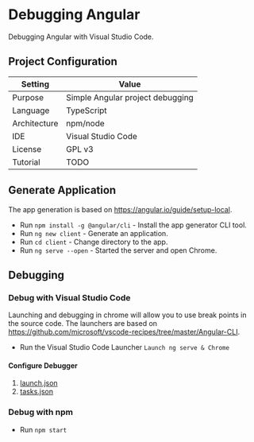 # Debugging Angular
Debugging Angular with Visual Studio Code.


## Project Configuration
| Setting | Value |
| --- | --- |
| Purpose | Simple Angular project debugging |
| Language | TypeScript |
| Architecture | npm/node |
| IDE | Visual Studio Code |
| License | GPL v3 |
| Tutorial | TODO |


## Generate Application
The app generation is based on https://angular.io/guide/setup-local.

* Run `npm install -g @angular/cli` - Install the app generator CLI tool.
* Run `ng new client` - Generate an application.
* Run `cd client` - Change directory to the app.
* Run `ng serve --open` - Started the server and open Chrome. 


## Debugging

### Debug with Visual Studio Code
Launching and debugging in chrome will allow you to use break points in the source code. 
The launchers are based on https://github.com/microsoft/vscode-recipes/tree/master/Angular-CLI.

* Run the Visual Studio Code Launcher `Launch ng serve & Chrome`

#### Configure Debugger

1. [launch.json](./.vscode/launch.json)
2. [tasks.json](./.vscode/tasks.json)


### Debug with npm

* Run `npm start`

